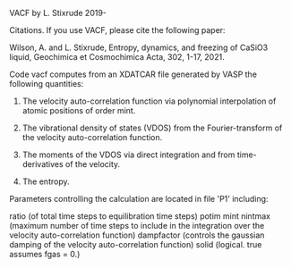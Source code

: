 VACF by L. Stixrude 2019-

Citations.  If you use VACF, please cite the following paper:

Wilson, A. and L. Stixrude, Entropy, dynamics, and freezing of CaSiO3 liquid, Geochimica et Cosmochimica Acta, 302, 1-17, 2021.

Code vacf computes from an XDATCAR file generated by VASP the following quantities:

1) The velocity auto-correlation function via polynomial interpolation of atomic positions of order mint.

2) The vibrational density of states (VDOS) from the Fourier-transform of the velocity auto-correlation function.

3) The moments of the VDOS via direct integration and from time-derivatives of the velocity.

4) The entropy.

Parameters controlling the calculation are located in file 'P1' including:

ratio (of total time steps to equilibration time steps)
potim
mint
nintmax (maximum number of time steps to include in the integration over the velocity auto-correlation function)
dampfactor (controls the gaussian damping of the velocity auto-correlation function)
solid (logical.  true assumes fgas = 0.)

